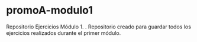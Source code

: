 # promoA-modulo1
Repositorio Ejercicios Módulo 1. . Repositorio creado para guardar todos los ejercicios realizados durante el primer módulo.